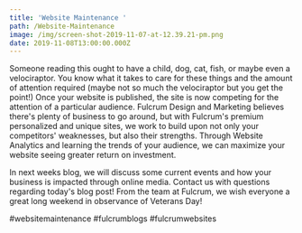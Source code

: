 ```yaml
---
title: 'Website Maintenance '
path: /Website-Maintenance
image: /img/screen-shot-2019-11-07-at-12.39.21-pm.png
date: 2019-11-08T13:00:00.000Z
---
```

Someone reading this ought to have a child, dog, cat, fish, or maybe even a velociraptor. You know what it takes to care for these things and the amount of attention required (maybe not so much the velociraptor but you get the point!) Once your website is published, the site is now competing for the attention of a particular audience. Fulcrum Design and Marketing believes there's plenty of business to go around, but with Fulcrum's premium personalized and unique sites, we work to build upon not only your competitors' weaknesses, but also their strengths. Through Website Analytics and learning the trends of your audience, we can maximize your website seeing greater return on investment. 

In next weeks blog, we will discuss some current events and how your business is impacted through online media. Contact us with questions regarding today's blog post! From the team at Fulcrum, we wish everyone a great long weekend in observance of Veterans Day!



\#websitemaintenance #fulcrumblogs #fulcrumwebsites

